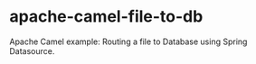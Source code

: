 apache-camel-file-to-db
=======================

Apache Camel example: Routing a file to Database using Spring Datasource.
